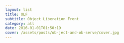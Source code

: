 ```yaml
---
layout: list
title: OLF
subtitle: Object Liberation Front
category: all
date: 2016-01-01T01:50:19
cover: /assets/posts/ob-ject-and-ob-serve/cover.jpg
---
```

